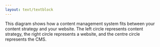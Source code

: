 ```yaml
---
layout: text/textblock
---
```


This diagram shows how a content management system fits between your content strategy and your website. The left circle represents content strategy, the right circle represents a website, and the centre circle represents the CMS.
